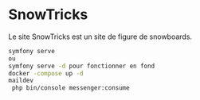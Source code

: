 # SnowTricks

Le site SnowTricks est un site de figure de snowboards.

```bash
symfony serve
ou 
symfony serve -d pour fonctionner en fond
docker -compose up -d
maildev
 php bin/console messenger:consume
```